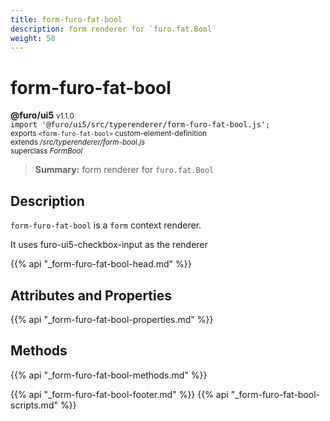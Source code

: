 ```yaml
---
title: form-furo-fat-bool
description: form renderer for `furo.fat.Bool`
weight: 50
---
```


# form-furo-fat-bool
**@furo/ui5** <small>v1.1.0</small>
<br>`import '@furo/ui5/src/typerenderer/form-furo-fat-bool.js';`<small>
<br>exports `<form-furo-fat-bool>` custom-element-definition
<br>extends */src/typerenderer/form-bool.js*
<br>superclass *FormBool*</small>

> **Summary:** form renderer for `furo.fat.Bool`

## Description

`form-furo-fat-bool` is a `form` context renderer.

It uses furo-ui5-checkbox-input as the renderer

{{% api "_form-furo-fat-bool-head.md" %}}

## Attributes and Properties
{{% api "_form-furo-fat-bool-properties.md" %}}



## Methods
{{% api "_form-furo-fat-bool-methods.md" %}}





{{% api "_form-furo-fat-bool-footer.md" %}}
{{% api "_form-furo-fat-bool-scripts.md" %}}
